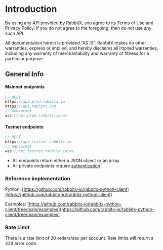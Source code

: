 # Introduction

By using any API provided by RabbitX, you agree to its Terms of Use and Privacy Policy. If you do not agree to the foregoing, then do not use any such API.

All documentation herein is provided ​“AS IS”. RabbitX makes no other warranties, express or implied, and hereby disclaims all implied warranties, including any warranty of merchantability and warranty of fitness for a particular purpose.

## General Info

#### Mainnet endpoints

```go
// REST
https://api.prod.rabbitx.io
https://api.rabbitx.com
// Websocket
wss://api.prod.rabbitx.io/ws
```

#### Testnet endpoints

```go
// REST
https://api.testnet.rabbitx.io
// Websocket
wss://api.testnet.rabbitx.io/ws
```

* All endpoints return either a JSON object or an array.
* All private endpoints require [authentication](private-endpoints/authentication.md).

### Reference implementation

Python: [https://github.com/rabbitx-io/rabbitx-python-client](https://github.com/rabbitx-io/rabbitx-python-client)

Examples: [https://github.com/rabbitx-io/rabbitx-python-client/tree/main/examples](https://github.com/rabbitx-io/rabbitx-python-client/tree/main/examples)

### Rate Limit

There is a rate limit of 20 orders/sec per account. Rate limits will return a 429 error code.
